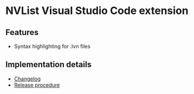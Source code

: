 
# NVList Visual Studio Code extension

## Features

- Syntax highlighting for .lvn files

## Implementation details

- [Changelog](CHANGELOG.md)
- [Release procedure](RELEASE.md)
